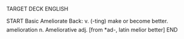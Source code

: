 TARGET DECK
ENGLISH

START
Basic
Ameliorate
Back: v. (-ting) make or become better.  amelioration n. Ameliorative adj. [from *ad-, latin melior better]
END

